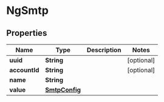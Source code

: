 # NgSmtp

## Properties
Name | Type | Description | Notes
------------ | ------------- | ------------- | -------------
**uuid** | **String** |  |  [optional]
**accountId** | **String** |  |  [optional]
**name** | **String** |  | 
**value** | [**SmtpConfig**](SmtpConfig.md) |  | 
